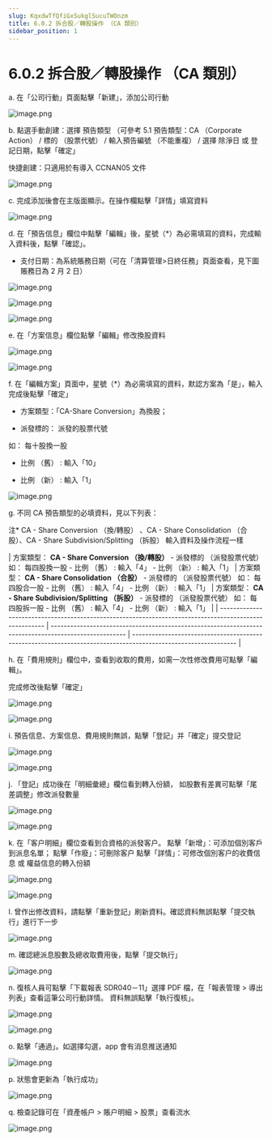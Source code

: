 ```yaml
---
slug: KqxdwTfQfiGxSukglSucuTWOnzm
title: 6.0.2 拆合股／轉股操作 （CA 類別）
sidebar_position: 1
---
```



# 6.0.2 拆合股／轉股操作 （CA 類別）


a. 在「公司行動」頁面點擊「新建」，添加公司行動


![image.png](/assets/a5f1b8126eeb289e162f073ce768751c.png)



b. 點選手動創建：選擇 預告類型 （可參考 5.1 預告類型：CA （Corporate Action） / 標的 （股票代號） / 輸入預告編號  （不能重複） / 選擇 除淨日 或 登記日期，點擊「確定」


快捷創建：只適用於有導入 CCNAN05 文件


![image.png](/assets/1d88f69834ee1fa2b51451f7db0ee390.png)


c. 完成添加後會在主版面顯示。在操作欄點擊「詳情」填寫資料


![image.png](/assets/ff19bb4ac69635654bbe4c8164d91d1f.png)


d. 在「預告信息」欄位中點擊「編輯」後，星號（*）為必需填寫的資料，完成輸入資料後，點擊「確認」。
- 支付日期：為系統賬務日期（可在「清算管理>日終任務」頁面查看，見下圖賬務日為 2 月 2 日）


![image.png](/assets/5c0dd7ab88e44e8cb48879e6bef7d1bd.png)


![image.png](/assets/e142f997fdefb9e163c0516a694548a0.png)


![image.png](/assets/1f88a5b09a8c0e49f3260779280cf898.png)


e.  在「方案信息」欄位點擊「編輯」修改換股資料


![image.png](/assets/303d8bf82d97fe33393e79dd3b3bc357.png)


![image.png](/assets/38c44c2b8019ff46e3215ae66c197f98.png)


f. 在「編輯方案」頁面中，星號（*）為必需填寫的資料，默認方案為「是」，輸入完成後點擊「確定」


- 方案類型：「CA-Share Conversion」為換股；


- 派發標的： 派發的股票代號



如： 每十股換一股


- 比例 （舊） : 輸入「10」


- 比例 （新） : 輸入「1」


![image.png](/assets/9abc1f4829b0863cb4dc26b1af3ffd02.png)


g. 不同 CA 預告類型的必填資料，見以下列表：


注* CA - Share Conversion （換/轉股） 、CA - Share Consolidation （合股）、CA - Share Subdivision/Splitting （拆股） 輸入資料及操作流程一樣 


| 方案類型： **CA - Share Conversion （換/轉股）**  - 派發標的 （派發股票代號） 
如： 每四股換一股 - 比例 （舊） : 輸入「4」 - 比例 （新） : 輸入「1」   | 方案類型： **CA - Share Consolidation （合股）** - 派發標的 （派發股票代號）  如： 每四股合一股 - 比例 （舊） : 輸入「4」 - 比例 （新） : 輸入「1」  | 方案類型： **CA - Share Subdivision/Splitting （拆股）** - 派發標的 （派發股票代號）  如： 每四股拆一股 - 比例 （舊） : 輸入「4」 - 比例 （新） : 輸入「1」   |
| ------------------------------------------------------------------------------------------------------ | ----------------------------------------------------------------------------------------------------- | -------------------------------------------------------------------------------------------------------------- |


h.  在「費用規則」欄位中，查看到收取的費用，如需一次性修改費用可點擊「編輯」。


完成修改後點擊「確定」


![image.png](/assets/ec074d01e01e6be195335e81cda2a510.png)


![image.png](/assets/2eae738e68bbccf4deec4cadd64c7f29.png)


i. 預告信息、方案信息、費用規則無誤，點擊「登記」并「確定」提交登記


![image.png](/assets/91ff4ea7feae857dedf43d7da62d9bd0.png)


![image.png](/assets/6201f9b3a76e8c1d59242d1f58afb43e.png)


j. 「登記」成功後在「明細彙總」欄位看到轉入份額，
如股數有差異可點擊「尾差調整」修改派發數量


![image.png](/assets/ccb05afb8b905d2933d40c65f20c191d.png)


![image.png](/assets/cfccdd8e2cbc8c358b21bfda42a47442.png)


k. 在「客户明細」欄位查看到合資格的派發客户。
點擊「新增」：可添加個別客戶到派息名單；
點擊「作廢」：可刪除客户
點擊「詳情」：可修改個別客户的收費信息 或 權益信息的轉入份額


![image.png](/assets/5379de6543bb4ec0c7f3eb214f842104.png)


![image.png](/assets/e30ea0119937d25fe714c27c43bbae4a.png)


l. 曾作出修改資料，請點擊「重新登記」刷新資料。確認資料無誤點擊「提交執行」進行下一步


![image.png](/assets/fb78a9dc1130b079b9b8350df5c8a27b.png)


m. 確認總派息股數及總收取費用後，點擊「提交執行」


![image.png](/assets/58bb048e8e0aa52cf6e4289e651fb979.png)


n. 復核人員可點擊「下載報表 SDR040－11」選擇 PDF 檔，在「報表管理 > 導出列表」查看這筆公司行動詳情。
資料無誤點擊「執行復核」。


![image.png](/assets/1089a18571c25d9f50b5cf102f8f405b.png)


![image.png](/assets/f7cf16eb8a7a32d73a26804a1bf07a52.png)


o. 點擊「通過」。如選擇勾選，app 會有消息推送通知


![image.png](/assets/4f9d7cb07f71026da0420e2c8f54c92b.png)


p. 狀態會更新為「執行成功」


![image.png](/assets/e38162f52164009561add7128bdf2d39.png)


q.  檢查記錄可在「資產帳户 > 賬户明細 > 股票」查看流水


![image.png](/assets/ca8a0f5a2e30a6c3196a9853f80b88cc.png)

